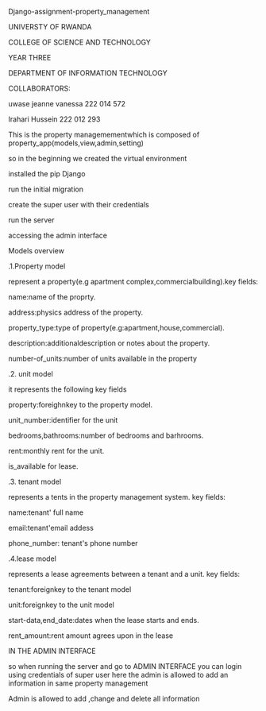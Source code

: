 Django-assignment-property_management 


UNIVERSTY OF RWANDA


COLLEGE OF SCIENCE AND TECHNOLOGY


YEAR THREE


DEPARTMENT OF INFORMATION TECHNOLOGY


COLLABORATORS:


uwase jeanne vanessa      222 014 572


Irahari Hussein           222 012 293




This is the property managemementwhich is composed of property_app(models,view,admin,setting)


so in the beginning we created the virtual environment 


installed the pip Django


run the initial migration 

create the super user with their credentials




run the server

accessing the admin interface

Models overview

.1.Property model

represent a property(e.g apartment complex,commercialbuilding).key fields:

name:name of the proprty.

address:physics address of the property.

property_type:type of property(e.g:apartment,house,commercial).


description:additionaldescription or notes about the property.

number-of_units:number of units available in the property

.2. unit model
   
it represents the following key fields

property:foreighnkey to the property model.

unit_number:identifier for the unit

bedrooms,bathrooms:number of bedrooms and barhrooms.

rent:monthly rent for the unit.

is_available for lease.

.3. tenant model

represents a tents in the property management system. key fields:

name:tenant' full name

email:tenant'email addess

phone_number: tenant's phone number

.4.lease model

represents a lease agreements between a tenant and a unit. key fields:

tenant:foreignkey to the tenant model

unit:foreignkey to the unit model

start-data,end_date:dates when the lease starts and ends.

rent_amount:rent amount agrees upon in the lease


IN THE ADMIN INTERFACE

so when running the server and go to ADMIN INTERFACE you can login using credentials of super user here the admin is allowed to add an information in same property management 


Admin is allowed to add ,change and delete all information 



